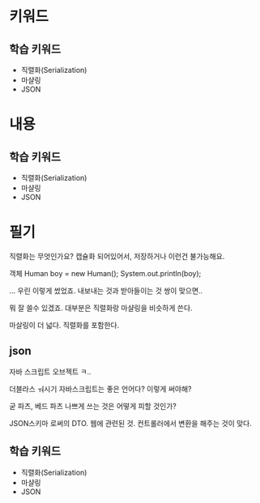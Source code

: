 # 키워드

## 학습 키워드

- 직렬화(Serialization)
- 마샬링
- JSON

# 내용

## 학습 키워드

- 직렬화(Serialization)
- 마샬링
- JSON

# 필기

직렬화는 무엇인가요?
캡슐화 되어있어서, 저장하거나 이런건 불가능해요.

객체
Human boy = new Human();
System.out.println(boy);

...
우린 이렇게 썼었죠.
내보내는 것과 받아들이는 것 쌍이 맞으면..

뭐 잘 쓸수 있겠죠.
대부분은 직렬화랑 마샬링을 비슷하게 쓴다.

마살링이 더 넓다. 직렬화를 포함한다.

## json

자바 스크립트 오브젝트 ㅋ..

더블라스 ㅝ시기
자바스크립트는 좋은 언어다? 이렇게 써야해?

굳 파츠, 베드 파츠
나쁘게 쓰는 것은 어떻게 피할 것인가?

JSON스키마 로써의 DTO. 웹에 관련된 것.
컨트롤러에서 변환을 해주는 것이 맞다.

## 학습 키워드

- 직렬화(Serialization)
- 마샬링
- JSON
